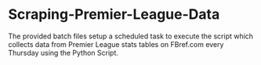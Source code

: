 # Scraping-Premier-League-Data
The provided batch files setup a scheduled task to execute the script which collects data from Premier League stats tables on FBref.com every Thursday using the Python Script. 
